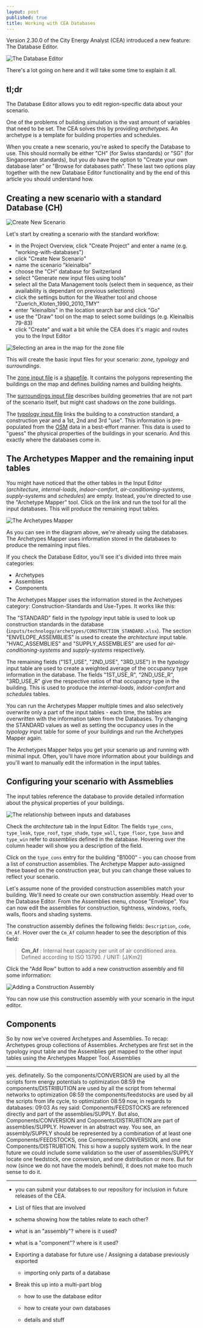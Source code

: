 ```yaml
---
layout: post
published: true
title: Working with CEA Databases
---
```


Version 2.30.0 of the City Energy Analyst (CEA) introduced a new feature: The Database Editor.

![The Database Editor](../images/2020-02-24-cea-databases/database-editor-screenshot.png)

There's a lot going on here and it will take some time to explain it all.

## tl;dr

The Database Editor allows you to edit region-specific data about your scenario.

One of the problems of building simulation is the vast amount of variables that need to be set. The CEA solves this by providing _archetypes_. An archetype is a template for building properties and schedules.

When you create a new scenario, you're asked to specify the Database to use. This should normally be either "CH" (for Swiss standards) or "SG" (for Singaporean standards), but you _do_ have the option to "Create your own database later" or "Browse for databases path". These last two options play together with the new Database Editor functionality and by the end of this article you should understand how.

## Creating a new scenario with a standard Database (CH)

![Create New Scenario](../images/2020-02-24-cea-databases/create-new-scenario.png)

Let's start by creating a scenario with the standard workflow:

- in the Project Overview, click "Create Project" and enter a name (e.g. "working-with-databases")
- click "Create New Scenario"
- name the scenario "kleinalbis"
- choose the "CH" database for Switzerland
- select "Generate new input files using tools"
- select all the Data Management tools (select them in sequence, as their availability is dependant on previous selections)
- click the settings button for the Weather tool and choose "Zuerich_Kloten_1990_2010_TMY"
- enter "kleinalbis" in the location search bar and click "Go"
- use the "Draw" tool on the map to select some buildings (e.g. Kleinalbis 79-83)
- click "Create" and wait a bit while the CEA does it's magic and routes you to the Input Editor

![Selecting an area in the map for the zone file](../images/2020-02-24-cea-databases/select-an-area-in-the-map-for-the-zone-file.png)

This will create the basic input files for your scenario: _zone_, _typology_ and _surroundings_.

The [zone input file](https://city-energy-analyst.readthedocs.io/en/latest/input_methods.html#get-zone-geometry) is a [shapefile](https://en.wikipedia.org/wiki/Shapefile). It contains the polygons representing the buildings on the map and defines building names and building heights.

The [surroundings input file](https://city-energy-analyst.readthedocs.io/en/latest/input_methods.html#get-surroundings-geometry) describes building geometries that are not part of the scenario itself, but might cast shadows on the zone buildings.

The [typology input file](https://city-energy-analyst.readthedocs.io/en/latest/input_methods.html#get_building_typology) links the building to a construction standard, a construction year and a 1st, 2nd and 3rd "use". This information is pre-populated from the [OSM](https://en.wikipedia.org/wiki/OpenStreetMap) data in a best-effort manner. This data is used to "guess" the physical properties of the buildings in your scenario. And this exactly where the databases come in.

## The Archetypes Mapper and the remaining input tables

You might have noticed that the other tables in the Input Editor (_architecture_, _internal-loads_, _indoor-comfort_, _air-conditioning-systems_, _supply-systems_ and _schedules_) are empty. Instead, you're directed to use the "Archetype Mapper" tool. Click on the link and run the tool for all the input databases. This will produce the remaining input tables.

![The Archetypes Mapper](../images/2020-02-24-cea-databases/archetypes-mapper.png)

As you can see in the diagram above, we're already using the databases. The Archetypes Mapper uses information stored in the databases to produce the remaining input files.

If you check the Database Editor, you'll see it's divided into three main categories:

- Archetypes
- Assemblies
- Components

The Archetypes Mapper uses the information stored in the Archetypes category: Construction-Standards and Use-Types. It works like this:

The "STANDARD" field in the _typology_ input table is used to look up construction standards in the database (`inputs/technology/archetypes/CONSTRUCTION_STANDARD.xlsx`). The section "ENVELOPE_ASSEMBLIES" is used to create the _architecture_ input table. "HVAC_ASSEMBLIES" and "SUPPLY_ASSEMBLIES" are used for _air-conditioning-systems_ and _supply-systems_ respectively.

The remaining fields ("1ST_USE", "2ND_USE", "3RD_USE") in the _typology_ input table are used to create a weighted average of the occupancy type information in the database. The fields "1ST_USE_R", "2ND_USE_R", "3RD_USE_R" give the respective ratios of that occupancy type in the building. This is used to produce the _internal-loads_, _indoor-comfort_ and _schedules_ tables.

You can run the Archetypes Mapper multiple times and also selectively overwrite only a part of the input tables - each time, the tables are overwritten with the information taken from the Databases. Try changing the STANDARD values as well as setting the occupancy uses in the _typology_ input table for some of your buildings and run the Archetypes Mapper again.

The Archetypes Mapper helps you get your scenario up and running with minimal input. Often, you'll have more information about your buildings and you'll want to manually edit the information in the input tables.

## Configuring your scenario with Assmeblies

The input tables reference the database to provide detailed information about the physical properties of your buildings.

![The relationship between inputs and databases](../images/2020-02-24-cea-databases/inputs-databases.png)

Check the _architecture_ tab in the Input Editor. The fields `type_cons`, `type_leak`, `type_roof`, `type_shade`, `type_wall`, `type_floor`, `type_base` and `type_win` refer to _assemblies_ defined in the database. Hovering over the column header will show you a description of the field.

Click on the `type_cons` entry for the building "B1000" - you can choose from a list of construction assemblies. The Archetype Mapper auto-assigned these based on the construction year, but you can change these values to reflect your scenario.

Let's assume none of the provided construction assemblies match your building. We'll need to create our own construction assembly. Head over to the Database Editor. From the Assemblies menu, choose "Envelope". You can now edit the assemblies for construction, tightness, windows, roofs, walls, floors and shading systems.

The construction assembly defines the following fields: `Description`, `code`, `Cm_Af`. Hover over the `Cm_Af` column header to see the description of this field: 

> **Cm_Af** : Internal heat capacity per unit of air conditioned area. Defined according to ISO 13790. / UNIT: \[J/Km2]

Click the "Add Row" button to add a new construction assembly and fill some information:

![Adding a Construction Assembly](../images/2020-02-24-cea-databases/adding-construction-assembly.png)

You can now use this construction assembly with your scenario in the input editor.

## Components

So by now we've covered Archetypes and Assemblies. To recap: Archetypes group collections of Assemblies. Archetypes are first set in the typology input table and the Assemblies get mapped to the other input tables using the Archetypes Mapper Tool. Assemblies 

----

yes. definatelly. So the components/CONVERSION are used by all the scripts form energy potentials to optimization
08:59
the components/DISTRIBUTION are used by all the script from tehermal networks to optimization
08:59
the components/feedstocks are used by all the scripts from life cycle, to optimization
08:59
now, in regards to databases:
09:03
As rey said: Components/FEEDSTOCKS are referenced directly and part of the assemblies/SUPPLY.
But also, Components/CONVERSION and Coponents/DISTRUBTION are part of assemblies/SUPPLY. However in an abstract way.
You see, an assembly/SUPPLY should be represented by a combination of at least one Components/FEEDSTOCKS, one Components/CONVERSION, and one Components/DISTRUBTION. This si how a supply system work. In the near future we could include some validation so the user of assemblies/SUPPLY locate one feedstock, one conversion, and one distribution or more. But for now (since we do not have the models behind), it does not make too much sense to do it.

----

- you can submit your databses to our repository for inclusion in future releases of the CEA.

- List of files that are involved

- schema showing how the tables relate to each other?

- what is an "assembly"? where is it used?

- what is a "component"? where is it used?

- Exporting a database for future use / Assigning a database previously exported
  
  - importing only parts of a database

- Break this up into a multi-part blog
  
  - how to use the database editor
  
  - how to create your own databases
  
  - details and stuff
